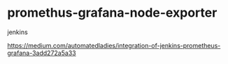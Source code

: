 # promethus-grafana-node-exporter

jenkins 

https://medium.com/automatedladies/integration-of-jenkins-prometheus-grafana-3add272a5a33
